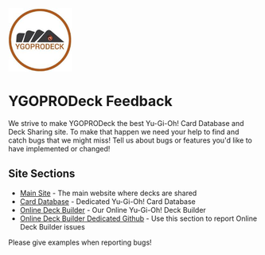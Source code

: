 [<img src="img/logo.jpg" width="128" height="128" alt="YGOPRODeck" />](http://ygoprodeck.com/)

# YGOPRODeck Feedback

We strive to make YGOPRODeck the best Yu-Gi-Oh! Card Database and Deck Sharing site. To make that happen we need your help to find and catch bugs that we might miss! Tell us about bugs or features you'd like to have implemented or changed!


## Site Sections

* [Main Site](http://www.dropwizard.io/1.0.2/docs/) - The main website where decks are shared
* [Card Database](https://maven.apache.org/) - Dedicated Yu-Gi-Oh! Card Database
* [Online Deck Builder](https://rometools.github.io/rome/) - Our Online Yu-Gi-Oh! Deck Builder
* [Online Deck Builder Dedicated Github](https://github.com/FelixRilling/yugioh-deck-tool/issues) - Use this section to report  Online Deck Builder issues

Please give examples when reporting bugs! 

